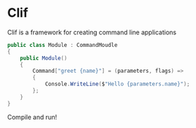 # Clif

Clif is a framework for creating command line applications

```csharp
public class Module : CommandMoudle
{
	public Module()
	{
		Command["greet {name}"] = (parameters, flags) =>
        {
            Console.WriteLine($"Hello {parameters.name}");
        };
	}	
}
```

Compile and run!